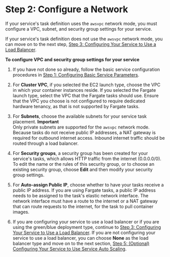 # Step 2: Configure a Network<a name="service-configure-network"></a>

If your service's task definition uses the `awsvpc` network mode, you must configure a VPC, subnet, and security group settings for your service\.

If your service's task definition does not use the `awsvpc` network mode, you can move on to the next step, [Step 3: Configuring Your Service to Use a Load Balancer](service-create-loadbalancer.md)\.

**To configure VPC and security group settings for your service**

1. If you have not done so already, follow the basic service configuration procedures in [Step 1: Configuring Basic Service Parameters](basic-service-params.md)\.

1. For **Cluster VPC**, if you selected the EC2 launch type, choose the VPC in which your container instances reside\. If you selected the Fargate launch type, select the VPC that the Fargate tasks should use\. Ensure that the VPC you choose is not configured to require dedicated hardware tenancy, as that is not supported by Fargate tasks\.

1. For **Subnets**, choose the available subnets for your service task placement\.
**Important**  
Only private subnets are supported for the `awsvpc` network mode\. Because tasks do not receive public IP addresses, a NAT gateway is required for outbound internet access\. Inbound internet traffic should be routed through a load balancer\.

1. For **Security groups**, a security group has been created for your service's tasks, which allows HTTP traffic from the internet \(0\.0\.0\.0/0\)\. To edit the name or the rules of this security group, or to choose an existing security group, choose **Edit** and then modify your security group settings\.

1. For **Auto\-assign Public IP**, choose whether to have your tasks receive a public IP address\. If you are using Fargate tasks, a public IP address needs to be assigned to the task's elastic network interface\. The network interface must have a route to the internet or a NAT gateway that can route requests to the internet, for the task to pull container images\.

1. If you are configuring your service to use a load balancer or if you are using the green/blue deployment type, continue to [Step 3: Configuring Your Service to Use a Load Balancer](service-create-loadbalancer.md)\. If you are not configuring your service to use a load balancer, you can choose **None** as the load balancer type and move on to the next section, [Step 5: \(Optional\) Configuring Your Service to Use Service Auto Scaling](service-configure-auto-scaling.md)\.